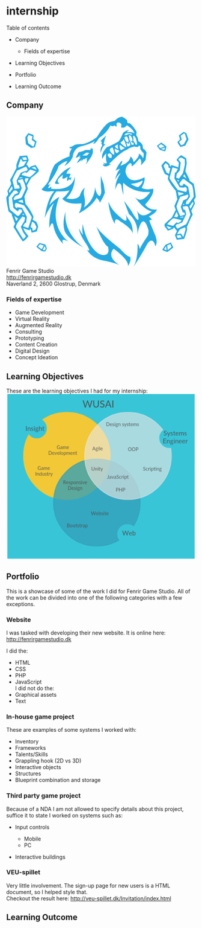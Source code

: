 # internship
Table of contents
* Company

  * Fields of expertise
* Learning Objectives
* Portfolio
* Learning Outcome

## Company
![](Fenrir_Logo_blue.png)  
Fenrir Game Studio  
http://fenrirgamestudio.dk  
Naverland 2, 2600 Glostrup, Denmark  

### Fields of expertise
* Game Development
* Virtual Reality
* Augmented Reality
* Consulting
* Prototyping
* Content Creation
* Digital Design
* Concept Ideation

## Learning Objectives
These are the learning objectives I had for my internship:  
![](vennmodel.PNG)

## Portfolio
This is a showcase of some of the work I did for Fenrir Game Studio. All of the work can be divided into one of the following categories with a few exceptions.
### Website
I was tasked with developing their new website. It is online here: http://fenrirgamestudio.dk 

I did the:
* HTML
* CSS
* PHP
* JavaScript  
I did not do the:  
* Graphical assets
* Text  
### In-house game project
These are examples of some systems I worked with:  
* Inventory
* Frameworks
* Talents/Skills
* Grappling hook (2D vs 3D)
* Interactive objects
* Structures
* Blueprint combination and storage
### Third party game project
Because of a NDA I am not allowed to specify details about this project, suffice it to state I worked on systems such as:
* Input controls

  * Mobile
  * PC
* Interactive buildings
### VEU-spillet
Very little involvement. The sign-up page for new users is a HTML document, so I helped style that.  
Checkout the result here: http://veu-spillet.dk/Invitation/index.html
## Learning Outcome

